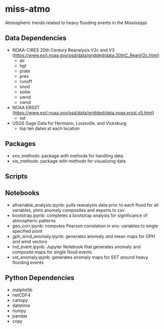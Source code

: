 
# miss-atmo
Atmospheric trends related to heavy flooding events in the Mississippi

## Data Dependencies
- NOAA-CIRES 20th Century Reanalysis V2c and V3 (https://www.esrl.noaa.gov/psd/data/gridded/data.20thC_ReanV2c.html)
    - air 
    - hgt
    - prate
    - pres
    - runoff 
    - snod
    - soilw 
    - uwnd 
    - vwnd 
- NOAA ERSST (https://www.esrl.noaa.gov/psd/data/gridded/data.noaa.ersst.v5.html)
    - sst 
- USGS Gage Data for Hermann, Louisville, and Vicksburg 
	- top ten dates at each location 

## Packages
- env_methods: package with methods for handling data 
- vis_methods: package with methods for visualizing data 

## Scripts

## Notebooks
- allvariable_analysis.ipynb: pulls reanalysis data prior to each flood for all variables, plots anomaly composites and exports to csv 
- bootstrap.ipynb: completes a bootstrap analysis for significance of atmospheric patterns 
- geo_corr.ipynb: computes Pearson correlation in env. variables to single specified point 
- gph_wind_anomaly.ipynb: generates anomaly and mean maps for GPH and wind vectors 
- ind_event.ipynb: Jupyter Notebook that generates anomaly and composite maps for single flood events 
- sst_anomaly.ipynb: generates anomaly maps for SST around heavy flooding events 

## Python Dependencies
- matplotlib 
- netCDF4
- cartopy 
- datetime 
- numpy 
- pandas 
- copy